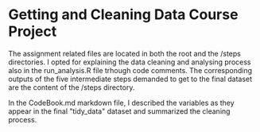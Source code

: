# Getting and Cleaning Data Course Project

The assignment related files are located in both the root and the /steps directories. I opted for explaining the data cleaning and analysing process also in the run_analysis.R file trhough code comments. The corresponding outputs of the five intermediate steps demanded to get to the final dataset are the content of the /steps directory.

In the CodeBook.md markdown file, I described the variables as they appear in the final "tidy_data" dataset and summarized the cleaning process.
